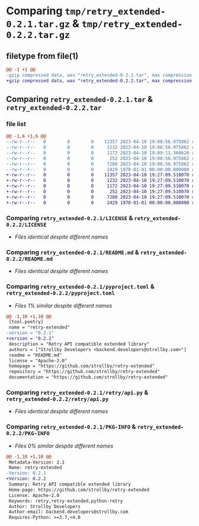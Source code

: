 # Comparing `tmp/retry_extended-0.2.1.tar.gz` & `tmp/retry_extended-0.2.2.tar.gz`

## filetype from file(1)

```diff
@@ -1 +1 @@
-gzip compressed data, was "retry_extended-0.2.1.tar", max compression
+gzip compressed data, was "retry_extended-0.2.2.tar", max compression
```

## Comparing `retry_extended-0.2.1.tar` & `retry_extended-0.2.2.tar`

### file list

```diff
@@ -1,6 +1,6 @@
--rw-r--r--   0        0        0    11357 2023-04-10 19:08:56.975862 retry_extended-0.2.1/LICENSE
--rw-r--r--   0        0        0     1232 2023-04-10 19:08:56.975862 retry_extended-0.2.1/README.md
--rw-r--r--   0        0        0     1172 2023-04-10 19:09:11.368620 retry_extended-0.2.1/pyproject.toml
--rw-r--r--   0        0        0      252 2023-04-10 19:08:56.975862 retry_extended-0.2.1/retry/__init__.py
--rw-r--r--   0        0        0     7280 2023-04-10 19:08:56.975862 retry_extended-0.2.1/retry/api.py
--rw-r--r--   0        0        0     2429 1970-01-01 00:00:00.000000 retry_extended-0.2.1/PKG-INFO
+-rw-r--r--   0        0        0    11357 2023-04-10 19:27:09.510070 retry_extended-0.2.2/LICENSE
+-rw-r--r--   0        0        0     1232 2023-04-10 19:27:09.510070 retry_extended-0.2.2/README.md
+-rw-r--r--   0        0        0     1172 2023-04-10 19:27:09.510070 retry_extended-0.2.2/pyproject.toml
+-rw-r--r--   0        0        0      252 2023-04-10 19:27:09.510070 retry_extended-0.2.2/retry/__init__.py
+-rw-r--r--   0        0        0     7280 2023-04-10 19:27:09.510070 retry_extended-0.2.2/retry/api.py
+-rw-r--r--   0        0        0     2429 1970-01-01 00:00:00.000000 retry_extended-0.2.2/PKG-INFO
```

### Comparing `retry_extended-0.2.1/LICENSE` & `retry_extended-0.2.2/LICENSE`

 * *Files identical despite different names*

### Comparing `retry_extended-0.2.1/README.md` & `retry_extended-0.2.2/README.md`

 * *Files identical despite different names*

### Comparing `retry_extended-0.2.1/pyproject.toml` & `retry_extended-0.2.2/pyproject.toml`

 * *Files 1% similar despite different names*

```diff
@@ -1,10 +1,10 @@
 [tool.poetry]
 name = "retry-extended"
-version = "0.2.1"
+version = "0.2.2"
 description = "Retry API compatible extended library"
 authors = ["Strollby Developers <backend.developers@strollby.com>"]
 readme = "README.md"
 license = "Apache-2.0"
 homepage = "https://github.com/strollby/retry-extended"
 repository = "https://github.com/strollby/retry-extended"
 documentation = "https://github.com/strollby/retry-extended"
```

### Comparing `retry_extended-0.2.1/retry/api.py` & `retry_extended-0.2.2/retry/api.py`

 * *Files identical despite different names*

### Comparing `retry_extended-0.2.1/PKG-INFO` & `retry_extended-0.2.2/PKG-INFO`

 * *Files 0% similar despite different names*

```diff
@@ -1,10 +1,10 @@
 Metadata-Version: 2.1
 Name: retry-extended
-Version: 0.2.1
+Version: 0.2.2
 Summary: Retry API compatible extended library
 Home-page: https://github.com/strollby/retry-extended
 License: Apache-2.0
 Keywords: retry,retry-extended,python-retry
 Author: Strollby Developers
 Author-email: backend.developers@strollby.com
 Requires-Python: >=3.7,<4.0
```

